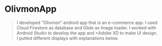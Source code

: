 # OlivmonApp
>I developed "Olivmon" android app that is an e-commerce app. I used Cloud Firestore as database and Glide as Image loader. I worked with Android Studio to develop the app and >Adobe XD to make UI design. I putted different displays with explanations below. 



